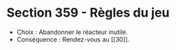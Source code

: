 # Section 359 - Règles du jeu

- Choix : Abandonner le réacteur inutile.
- Conséquence : Rendez-vous au [[30]].